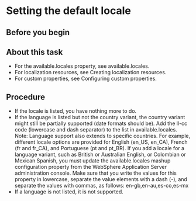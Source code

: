 # Setting the default locale

## Before you begin

## About this task

- For the available.locales property, see available.locales.
- For localization resources, see Creating localization resources.
- For custom properties, see Configuring custom properties.

## Procedure

- If the locale is listed, you have nothing more to do.
- If the language is listed but not the country variant, the country variant might still be
partially supported (date formats should be). Add the ll-cc code (lowercase and
dash separator) to the list in available.locales. Note: Language support also extends to specific countries. For example, different locale options are
provided for English (en\_US, en\_CA), French (fr and fr\_CA), and Portuguese (pt and pt\_BR).
 If you add a locale for a language
variant, such as British or Australian English, or Colombian or Mexican Spanish, you must update the
available.locales mashup configuration property from the WebSphere Application
Server administration console.
Make sure that you write the values for this property in lowercase, separate the value elements with
a dash (-), and separate the values with commas, as follows:
en-gb,en-au,es-co,es-mx
- If a language is not listed, it is not supported.